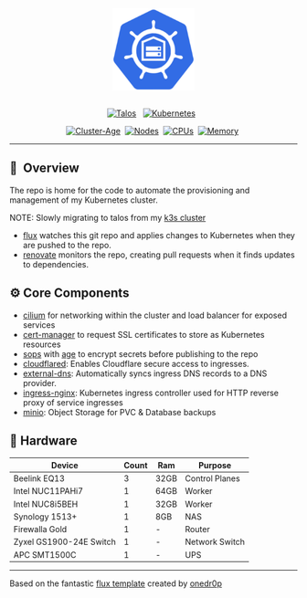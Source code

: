 <div align="center">
  <img src="https://raw.githubusercontent.com/clarknova99/talos-cluster/main/assets/kube.png" align="center" width="144px" height="144px"/>
</div>

<div align="center">
<br/>
</div>

<div align="center">

[![Talos](https://kromgo.bigwang.org/talos_version?format=badge&style=flat-square)](https://www.talos.dev/)&nbsp;&nbsp;
[![Kubernetes](https://kromgo.bigwang.org/kubernetes_version?format=badge&style=flat-square)](https://www.talos.dev/)&nbsp;&nbsp;
</div>

<div align="center">
<div align="center">

[![Cluster-Age](https://kromgo.bigwang.org/cluster_age_days?format=badge)](https://github.com/clarknova99/talos-cluster/)&nbsp;
[![Nodes](https://kromgo.bigwang.org/cluster_node_count?format=badge)]()&nbsp;
[![CPUs](https://kromgo.bigwang.org/cluster_cpu_core_total?format=badge)]()&nbsp;
[![Memory](https://kromgo.bigwang.org/cluster_memory_total?format=badge)]()&nbsp;


</div>

</div>

---

## :book:&nbsp; Overview

The repo is home for the code to automate the provisioning and management of my Kubernetes cluster.

NOTE: Slowly migrating to talos from my [k3s cluster](https://github.com/clarknova99/home-cluster) 

* [flux](https://toolkit.fluxcd.io)  watches this git repo and applies changes to Kubernetes when they are pushed to the repo.
* [renovate](https://github.com/renovatebot/renovate) monitors the repo, creating pull requests when it finds updates to dependencies.


## :gear: Core Components
* [cilium](https://cilium.io/) for networking within the cluster and load balancer for exposed services
* [cert-manager](https://cert-manager.io) to request SSL certificates to store as Kubernetes resources
* [sops](https://github.com/mozilla/sops) with [age](https://github.com/FiloSottile/age) to encrypt secrets before publishing to the repo
* [cloudflared](https://github.com/cloudflare/cloudflared): Enables Cloudflare secure access to ingresses.
* [external-dns](https://github.com/kubernetes-sigs/external-dns): Automatically syncs ingress DNS records to a DNS provider.
* [ingress-nginx](https://github.com/kubernetes/ingress-nginx): Kubernetes ingress controller used for HTTP reverse proxy of service ingresses
* [minio](https://min.io/): Object Storage for PVC & Database backups



## 🔧 Hardware
| Device | Count | Ram |  Purpose |
| --- | --- | --- | --- |
| Beelink EQ13 | 3   | 32GB |  Control Planes |
| Intel NUC11PAHi7 | 1   | 64GB |  Worker |
| Intel NUC8i5BEH | 1   | 32GB |  Worker |
| Synology 1513+ | 1   | 8GB | NAS |
| Firewalla Gold | 1   | - | Router |
| Zyxel GS1900-24E Switch | 1   | -   | Network Switch |
| APC SMT1500C | 1   | -   | UPS |

---

Based on the fantastic [flux template](https://github.com/onedr0p/cluster-template) created by [onedr0p](https://github.com/onedr0p) 
